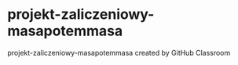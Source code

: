 # projekt-zaliczeniowy-masapotemmasa
projekt-zaliczeniowy-masapotemmasa created by GitHub Classroom
